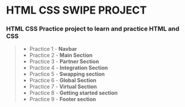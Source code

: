 # HTML CSS SWIPE PROJECT
 ### HTML CSS Practice project to learn and practice HTML and CSS
> - Practice 1 - **Navbar**
> - Practice 2 - **Main Section**
> - Practice 3 - **Partner Section**
> - Practice 4 - **Integration Section**
> - Practice 5 - **Swapping section**
> - Practice 6 - **Global Section**
> - Practice 7 - **Virtual Section**
> - Practice 8 - **Getting started section**
> - Practice 9 - **Footer section**
